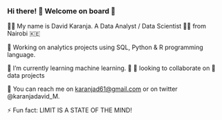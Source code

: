 ### Hi there! 👋 Welcome on board 🙂

 👨‍💻 My name is David Karanja. A Data Analyst / Data Scientist 👨‍🔬 from Nairobi :kenya:
 
 🔭 Working on analytics projects using SQL, Python & R programming language.
 
 🌱 I’m currently learning machine learning. 🐍 👯 Iooking to collaborate on 🚀 data projects
 
 📧 You can reach me on karanjad61@gmail.com or on twitter @karanjadavid_M.
 
 ⚡ Fun fact: LIMIT IS A STATE OF THE MIND!
 
 


 
<!--
**karanjadavid/karanjadavid** is a ✨ _special_ ✨ repository because its `README.md` (this file) appears on your GitHub profile.

Here are some ideas to get you started:

- 🔭 I’m currently working on ...
- 🌱 I’m currently learning ...
- 👯 I’m looking to collaborate on ...
- 🤔 I’m looking for help with ...
- 💬 Ask me about ...
- 📫 How to reach me: ...
- 😄 Pronouns: ...
- ⚡ Fun fact: ...

 ![Github Stats](https://github-readme-stats.vercel.app/api?username=karanjadavid&count_private=true&show_icons=true&theme=radical) ![Top Languages](https://github-readme-stats.vercel.app/api/top-langs/?username=KARANJADAVID&show_icons=true&theme=none)
